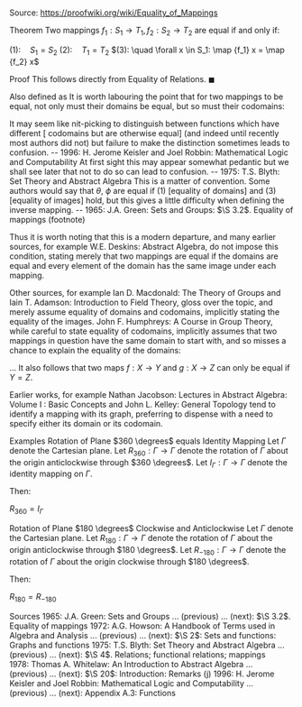 # 

Source: https://proofwiki.org/wiki/Equality_of_Mappings



Theorem
Two mappings $f_1: S_1 \to T_1, f_2: S_2 \to T_2$ are equal if and only if:

$(1): \quad S_1 = S_2$
$(2): \quad T_1 = T_2$
$(3): \quad \forall x \in S_1: \map {f_1} x = \map {f_2} x$


Proof
This follows directly from Equality of Relations.
$\blacksquare$


Also defined as
It is worth labouring the point that for two mappings to be equal, not only must their domains be equal, but so must their codomains:

It may seem like nit-picking to distinguish between functions which have different [ codomains but are otherwise equal] (and indeed until recently most authors did not) but failure to make the distinction sometimes leads to confusion.
-- 1996: H. Jerome Keisler and Joel Robbin: Mathematical Logic and Computability
At first sight this may appear somewhat pedantic but we shall see later that not to do so can lead to confusion.
-- 1975: T.S. Blyth: Set Theory and Abstract Algebra
This is a matter of convention. Some authors would say that $\theta$, $\phi$ are equal if $(1)$ [equality of domains] and $(3)$ [equality of images] hold, but this gives a little difficulty when defining the inverse mapping.
-- 1965: J.A. Green: Sets and Groups: $\S 3.2$. Equality of mappings (footnote)

Thus it is worth noting that this is a modern departure, and many earlier sources, for example W.E. Deskins: Abstract Algebra, do not impose this condition, stating merely that two mappings are equal if the domains are equal and every element of the domain has the same image under each mapping.

Other sources, for example Ian D. Macdonald: The Theory of Groups and Iain T. Adamson: Introduction to Field Theory, gloss over the topic, and merely assume equality of domains and codomains, implicitly stating the equality of the images.
John F. Humphreys: A Course in Group Theory, while careful to state equality of codomains, implicitly assumes that two mappings in question have the same domain to start with, and so misses a chance to explain the equality of the domains:

... It also follows that two maps $f: X \to Y$ and $g: X \to Z$ can only be equal if $Y = Z$.

Earlier works, for example Nathan Jacobson: Lectures in Abstract Algebra: Volume $\text { I }$: Basic Concepts and John L. Kelley: General Topology tend to identify a mapping with its graph, preferring to dispense with a need to specify either its domain or its codomain.


Examples
Rotation of Plane $360 \degrees$ equals Identity Mapping
Let $\Gamma$ denote the Cartesian plane.
Let $R_{360}: \Gamma \to \Gamma$ denote the rotation of $\Gamma$ about the origin anticlockwise through $360 \degrees$.
Let $I_\Gamma: \Gamma \to \Gamma$ denote the identity mapping on $\Gamma$.

Then:

$R_{360} = I_\Gamma$


Rotation of Plane $180 \degrees$ Clockwise and Anticlockwise
Let $\Gamma$ denote the Cartesian plane.
Let $R_{180}: \Gamma \to \Gamma$ denote the rotation of $\Gamma$ about the origin anticlockwise through $180 \degrees$.
Let $R_{-180}: \Gamma \to \Gamma$ denote the rotation of $\Gamma$ about the origin clockwise through $180 \degrees$.

Then:

$R_{180} = R_{-180}$


Sources
1965: J.A. Green: Sets and Groups ... (previous) ... (next): $\S 3.2$. Equality of mappings
1972: A.G. Howson: A Handbook of Terms used in Algebra and Analysis ... (previous) ... (next): $\S 2$: Sets and functions: Graphs and functions
1975: T.S. Blyth: Set Theory and Abstract Algebra ... (previous) ... (next): $\S 4$. Relations; functional relations; mappings
1978: Thomas A. Whitelaw: An Introduction to Abstract Algebra ... (previous) ... (next): $\S 20$: Introduction: Remarks $\text {(j)}$
1996: H. Jerome Keisler and Joel Robbin: Mathematical Logic and Computability ... (previous) ... (next): Appendix $\text{A}.3$: Functions




